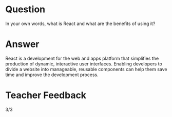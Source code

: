 # Question

In your own words, what is React and what are the benefits of using it?

# Answer

React is a development for the web and apps platform that simplifies the production of dynamic, interactive user interfaces. Enabling developers to divide a website into manageable, reusable components can help them save time and improve the development process.

# Teacher Feedback
3/3